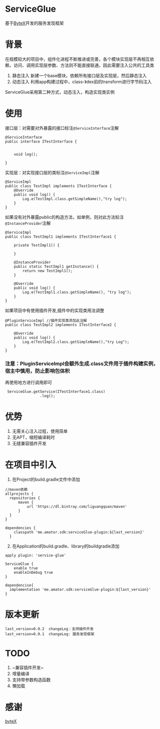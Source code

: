# ServiceGlue
基于[ByteX](https://github.com/bytedance/ByteX)开发的服务发现框架

# 背景
在规模较大的项目中，组件化进程不断推进或完善，各个模块实现层不再相互依赖，访问、调用实现层参数、方法则不能直接联通，因此需要注入公共的工具类
1. 静态注入
  新建一个base模块，依赖所有接口层及实现层，然后静态注入
2. 动态注入
  利用app构建过程中，class-》dex前的transform进行字节码注入
  
ServiceGlue采用第二种方式，动态注入，构造实现类实例 

# 使用
接口层：对需要对外暴露的接口标注`@ServiceInterface`注解
```
@ServiceInterface
public interface ITestInterface {


    void log();

}
```
实现层：对实现接口层的类标注`@ServiceImpl`注解
```
@ServiceImpl
public class TestImpl implements ITestInterface {
    @Override
    public void log() {
        Log.e(TestImpl.class.getSimpleName(),"try log");
    }
}
```
如果没有对外暴露public的构造方法，如单例，则对此方法标注`@InstanceProvider`注解
```
@ServiceImpl
public class TestImpl1 implements ITestInterface1 {

    private TestImpl1() {

    }

    @InstanceProvider
    public static TestImpl1 getInstance() {
        return new TestImpl1();
    }

    @Override
    public void log() {
        Log.e(TestImpl1.class.getSimpleName(), "try log");
    }
}
```

如果项目中有使用插件开发,插件中的实现类用法调整
```
@PluginServiceImpl //插件实现类添加此注解
public class TestImpl2 implements ITestInterface2 {

    @Override
    public void log() {
        Log.e(TestImpl2.class.getSimpleName(),"try Log");
    }
}
```

### 注意：PluginServiceImpl会额外生成.class文件用于插件构建实例，宿主中慎用，防止影响包体积

再使用地方进行调用即可
```
 ServiceGlue.getService(ITestInterface1.class)
                .log();
  ```
  
  # 优势
  1. 无需关心注入过程，使用简单
  2. 无APT，缩短编译耗时
  3. 无缝兼容插件开发
  
  # 在项目中引入
  1. 在Project的build.gradle文件中添加
  ```
  //maven依赖
allprojects {
    repositories {
        maven {
            url 'https://dl.bintray.com/liguangquan/maven'
        }
    }
}

dependencies {
      classpath 'me.amator.sdk:serviceGlue-plugin:${last_version}'
    }
```
2. 在Application的build.gradle、library的buildgradle添加
```
apply plugin: 'service-glue'

ServiceGlue {
    enable true
    enableInDebug true
}

dependencise{
  implementation 'me.amator.sdk:serviceGlue-plugin:${last_version}'
}

```

# 版本更新
```
last_version=0.0.2  changeLog：支持插件开发 
last_version=0.0.1  changeLog: 服务发现框架
```
      
  
  # TODO
  1. ~兼容插件开发~
  2. 增量编译
  3. 支持带参数构造函数
  4. 懒加载
  
  # 感谢
  [byteX](https://github.com/bytedance/ByteX)
